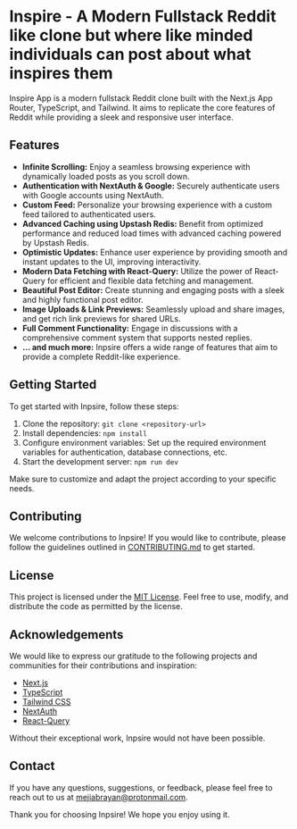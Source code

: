 # Inspire - A Modern Fullstack Reddit like clone but where like minded individuals can post about what inspires them

Inspire App is a modern fullstack Reddit clone built with the Next.js App Router, TypeScript, and Tailwind. It aims to replicate the core features of Reddit while providing a sleek and responsive user interface.

## Features

- **Infinite Scrolling:** Enjoy a seamless browsing experience with dynamically loaded posts as you scroll down.
- **Authentication with NextAuth & Google:** Securely authenticate users with Google accounts using NextAuth.
- **Custom Feed:** Personalize your browsing experience with a custom feed tailored to authenticated users.
- **Advanced Caching using Upstash Redis:** Benefit from optimized performance and reduced load times with advanced caching powered by Upstash Redis.
- **Optimistic Updates:** Enhance user experience by providing smooth and instant updates to the UI, improving interactivity.
- **Modern Data Fetching with React-Query:** Utilize the power of React-Query for efficient and flexible data fetching and management.
- **Beautiful Post Editor:** Create stunning and engaging posts with a sleek and highly functional post editor.
- **Image Uploads & Link Previews:** Seamlessly upload and share images, and get rich link previews for shared URLs.
- **Full Comment Functionality:** Engage in discussions with a comprehensive comment system that supports nested replies.
- **... and much more:** Inpsire offers a wide range of features that aim to provide a complete Reddit-like experience.

## Getting Started

To get started with Inpsire, follow these steps:

1. Clone the repository: `git clone <repository-url>`
2. Install dependencies: `npm install`
3. Configure environment variables: Set up the required environment variables for authentication, database connections, etc.
4. Start the development server: `npm run dev`

Make sure to customize and adapt the project according to your specific needs.

## Contributing

We welcome contributions to Inpsire! If you would like to contribute, please follow the guidelines outlined in [CONTRIBUTING.md](link-to-contributing-md) to get started.

## License

This project is licensed under the [MIT License](link-to-license-md). Feel free to use, modify, and distribute the code as permitted by the license.

## Acknowledgements

We would like to express our gratitude to the following projects and communities for their contributions and inspiration:

- [Next.js](https://nextjs.org/)
- [TypeScript](https://www.typescriptlang.org/)
- [Tailwind CSS](https://tailwindcss.com/)
- [NextAuth](https://next-auth.js.org/)
- [React-Query](https://react-query.tanstack.com/)

Without their exceptional work, Inpsire would not have been possible.

## Contact

If you have any questions, suggestions, or feedback, please feel free to reach out to us at [mejiabrayan@protonmail.com](mailto:mejiabrayan@protonmail.com).

Thank you for choosing Inpsire! We hope you enjoy using it. 
